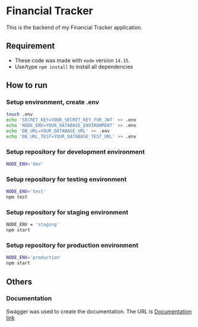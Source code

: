 # Financial Tracker
This is the backend of my Financial Tracker application.

## Requirement
* These code was made with ```node``` version ```14.15```. 
* Use/type ```npm install``` to install all dependencies 

## How to run
### Setup environment, create .env
```bash
touch .env
echo 'SECRET_KEY=YOUR_SECRET_KEY_FOR_JWT' >> .env
echo 'NODE_ENV=YOUR_DATABASE_ENVIRONMENT' >> .env
echo 'DB_URL=YOUR_DATABASE_URL' >> .env
echo 'DB_URL_TEST=YOUR_DATABASE_TEST_URL' >> .env
```
### Setup repository for development environment 
```bash
NODE_ENV='dev'
```
### Setup repository for testing environment
```bash
NODE_ENV='test'
npm test
```

### Setup repository for staging environment
```bash
NODE_ENV = 'staging'
npm start
```

### Setup repository for production environment
```bash
NODE_ENV='production'
npm start
```

## Others
### Documentation
Swagger was used to create the documentation. The URL is [Documentation link]({base-url-coming-soon}/documentation)